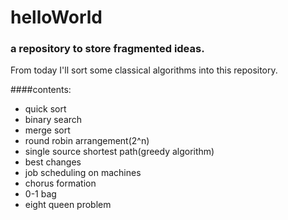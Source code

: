 # helloWorld
### a repository to store fragmented ideas.
From today I'll sort some classical algorithms into this repository.

####contents:
* quick sort
* binary search
* merge sort
* round robin arrangement(2^n)
* single source shortest path(greedy algorithm)
* best changes  
* job scheduling on machines
* chorus formation
* 0-1 bag
* eight queen problem

